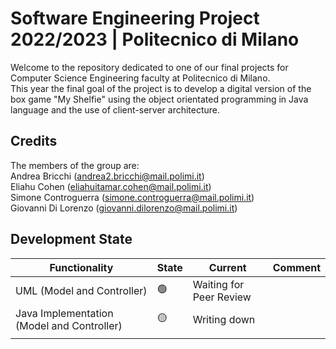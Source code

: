 # Software Engineering Project 2022/2023 | Politecnico di Milano

Welcome to the repository dedicated to one of our final projects for Computer Science Engineering faculty at Politecnico di Milano.  
This year the final goal of the project is to develop a digital version of the box game "My Shelfie" using the object orientated programming in Java language and the use of client-server architecture.

## Credits

The members of the group are:  
Andrea Bricchi (andrea2.bricchi@mail.polimi.it)  
Eliahu Cohen (eliahuitamar.cohen@mail.polimi.it)  
Simone Controguerra (simone.controguerra@mail.polimi.it)  
Giovanni Di Lorenzo (giovanni.dilorenzo@mail.polimi.it)

## Development State

|Functionality   	|State   	|Current   	|Comment   	|
|---	|---	|---	|---	|
|UML (Model and Controller)   	|🟢   	|Waiting for Peer Review   	|   	|
|Java Implementation (Model and Controller)   	|🟡   	|Writing down   	|   	|
|   	|   	|   	|   	|
